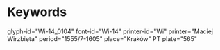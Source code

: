 # Keywords
glyph-id="Wi-14_0104"
font-id="Wi-14"
printer-id="Wi"
printer="Maciej Wirzbięta"
period="1555/7-1605"
place="Kraków"
PT plate="565"
